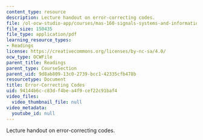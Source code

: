 ```yaml
---
content_type: resource
description: Lecture handout on error-correcting codes.
file: /ol-ocw-studio-app/courses/mas-160-signals-systems-and-information-for-media-technology-fall-2007/94144b6cc83df4bea4f9cef22c91baf4_1017_error.pdf
file_size: 150435
file_type: application/pdf
learning_resource_types:
- Readings
license: https://creativecommons.org/licenses/by-nc-sa/4.0/
ocw_type: OCWFile
parent_title: Readings
parent_type: CourseSection
parent_uid: 9d8ab809-13c0-2739-bcc1-42335cfb478b
resourcetype: Document
title: Error-Correcting Codes
uid: 94144b6c-c83d-f4be-a4f9-cef22c91baf4
video_files:
  video_thumbnail_file: null
video_metadata:
  youtube_id: null
---
```

Lecture handout on error-correcting codes.